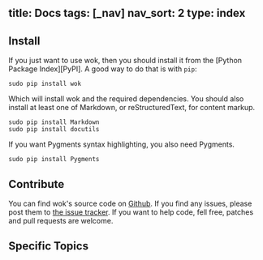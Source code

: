 title: Docs
tags: [_nav]
nav_sort: 2
type: index
---

Install
-------
If you just want to use wok, then you should install it from the [Python Package
Index][PyPI]. A good way to do that is with `pip`:

    sudo pip install wok

Which will install wok and the required dependencies. You should also install at least one of Markdown, or reStructuredText, for content markup.

    sudo pip install Markdown
    sudo pip install docutils

If you want Pygments syntax highlighting, you also need Pygments.

    sudo pip install Pygments

Contribute
----------
You can find wok's source code on [Github][gh]. If you find any issues,
please post them to [the issue tracker][gh-issues]. If you want to help
code, fell free, patches and pull requests are welcome.

[gh]: https://github.com/mythmon/wok
[gh-issues]: https://github.com/mythmon/wok/issues

Specific Topics
---------------
<!-- Links to the other doc pages will be put here. -->
